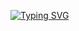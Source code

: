 [![Typing SVG](https://readme-typing-svg.herokuapp.com?color=D90000&lines=WELCOME+ECLIPSE+FB+HACKING+TOOLS)](https://git.io/typing-svg)
























